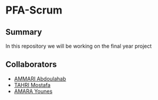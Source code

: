 # PFA-Scrum

## Summary

In this repository we will be working on the final year project

## Collaborators

- [AMMARI Abdoulahab](https://github.com/AbdelAm)
- [TAHRI Mostafa](https://github.com/mostafatahri)
- [AMARA Younes](https://github.com/sintoss)
